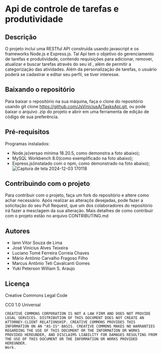 # Api de controle de tarefas e produtividade

## Descrição

O projeto inclui uma RESTful API construída usando javascript e os frameworks Node.js e Express.js. Tal Api tem o objetivo do gerenciamento de tarefas e produtividade, contendo requisições para adicionar, remover, atualizar e buscar tarefas através do seu id , além de permitir a categorização das atividades. Além da personalização de tarefas, o usuário poderá se cadastrar e editar seu perfil, se tiver interesse.  

## Baixando o repositório
Para baixar o repositório na sua máquina, faça o clone do repositório usando git clone https://github.com/JsViniciusA/TasksApi.git, ou pode baixar o arquivo .zip do projeto e abrir em uma ferramenta de edição de código de sua preferência.


## Pré-requisitos
Programas instalados:
- Node.js(versao mínima 18.20.5, como demonstra a foto abaixo);
- MySQL Workbench 8.0(como exemplificado na foto abaixo);
- Express.js(instalado com o npm, como demonstrado na foto abaixo);
  ![Captura de tela 2024-12-03 170118](https://github.com/user-attachments/assets/4baf407a-6ebb-4bf5-b068-8b0ca4f7b623)

   

## Contribuindo com o projeto
Para contribuir com o projeto, faça um fork do repositório e altere como achar necessário. Após realizar as alteraçõs desejadas, pode fazer a solicitação do seu Pull Request, que um dos colaboradores do repositório irá fazer a mesclagem da sua alteração. Mais detalhes de como contribuir com o projeto estão no arquivo CONTRIBUTING.md



## Autores

- Iann Vitor Souza de Lima
- José Vinícius Alves Teixeira
- Luciano Tomé Ferreira Correia Chaves
- Mário Antônio Carvalho Fragoso Filho
- Marcus Antônio Teti Cavalcanti Gomes
- Yuki Peterson William S. Araujo

## Licença

  Creative Commons Legal Code

CC0 1.0 Universal

    CREATIVE COMMONS CORPORATION IS NOT A LAW FIRM AND DOES NOT PROVIDE
    LEGAL SERVICES. DISTRIBUTION OF THIS DOCUMENT DOES NOT CREATE AN
    ATTORNEY-CLIENT RELATIONSHIP. CREATIVE COMMONS PROVIDES THIS
    INFORMATION ON AN "AS-IS" BASIS. CREATIVE COMMONS MAKES NO WARRANTIES
    REGARDING THE USE OF THIS DOCUMENT OR THE INFORMATION OR WORKS
    PROVIDED HEREUNDER, AND DISCLAIMS LIABILITY FOR DAMAGES RESULTING FROM
    THE USE OF THIS DOCUMENT OR THE INFORMATION OR WORKS PROVIDED
    HEREUNDER.
    Work.
